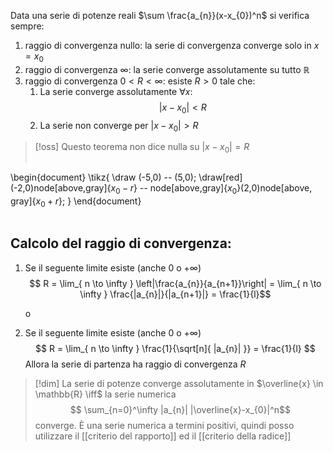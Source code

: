 Data una serie di potenze reali $\sum \frac{a_{n}}(x-x_{0})^n$ si verifica sempre:
1. raggio di convergenza nullo: la serie di convergenza converge solo in $x=x_{0}$
2. raggio di convergenza $\infty$: la serie converge assolutamente su tutto $\mathbb{R}$
3. raggio di convergenza $0 < R < \infty$: esiste $R > 0$ tale che:
	1. La serie converge assolutamente $\forall x:$
	   $$ |x-x_{0}| < R $$
	2. La serie non converge per $|x-x_{0}| > R$

>[!oss]
>Questo teorema non dice nulla su $|x-x_0|=R$
>
>
>
>```tikz
\begin{document}
\tikz{
\draw (-5,0) -- (5,0);
\draw[red] (-2,0)node[above,gray]{$x_{0}-r$} -- node[above,gray]{$x_{0}$}(2,0)node[above, gray]{$x_{0}+r$};
}
\end{document}
>```


## Calcolo del raggio di convergenza:
1. Se il seguente limite esiste (anche $0$ o $+\infty$)
   $$ R = \lim_{ n \to \infty } \left|\frac{a_{n}}{a_{n+1}}\right| = \lim_{ n \to \infty } \frac{|a_{n}|}{|a_{n+1}|} = \frac{1}{l}$$
   
   o
2. Se il seguente limite esiste (anche $0$ o $+\infty$)
   $$ R = \lim_{ n \to \infty } \frac{1}{\sqrt[n]{ |a_{n}| }} = \frac{1}{l} $$
Allora la serie di partenza ha raggio di convergenza $R$

>[!dim]
>La serie di potenze converge assolutamente in $\overline{x} \in \mathbb{R} \iff$ la serie numerica 
> $$ \sum_{n=0}^\infty |a_{n}| |\overline{x}-x_{0}|^n$$
> converge.
> È una serie numerica a termini positivi, quindi posso utilizzare il [[criterio del rapporto]] ed il [[criterio della radice]]
